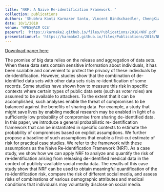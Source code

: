 ```yaml
---
title: "NRF: A Naive Re-identification Framework. "
collection: publications
Authors: 'Shubhra Kanti Karmaker Santu, Vincent Bindschaedler, ChengXiang Zhai, Carl A. Gunter'
date: 10/1/2018
venue: 'WPES@ACM CCS'
paperurl: 'https://karmake2.github.io/files/Publications/2018/NRF.pdf'
presentationurl: 'https://karmake2.github.io/files/Publications/2018/NRF.pptx'
---
```


<a href='https://karmake2.github.io/files/Publications/2018/NRF.pdf'>Download paper here</a>

The promise of big data relies on the release and aggregation of data sets. When these data sets contain sensitive information about individuals, it has been scalable and convenient to protect the privacy of these individuals by de-identification. However, studies show that the combination of de-identified data sets with other data sets risks re-identification of some records. Some studies have shown how to measure this risk in specific contexts where certain types of public data sets (such as voter roles) are assumed to be available to attackers. To the extent that it can be accomplished, such analyses enable the threat of compromises to be balanced against the benefits of sharing data. For example, a study that might save lives by enabling medical research may be enabled in light of a sufficiently low probability of compromise from sharing de-identified data. In this paper, we introduce a general probabilistic re-identification framework that can be instantiated in specific contexts to estimate the probability of compromises based on explicit assumptions. We further propose a baseline of such assumptions that enable a first-cut estimate of risk for practical case studies. We refer to the framework with these assumptions as the Naive Re-identification Framework (NRF). As a case study, we show how we can apply NRF to analyze and quantify the risk of re-identification arising from releasing de-identified medical data in the context of publicly-available social media data. The results of this case study show that NRF can be used to obtain meaningful quantification of the re-identification risk, compare the risk of different social media, and assess risks of combinations of various demographic attributes and medical conditions that individuals may voluntarily disclose on social media.
